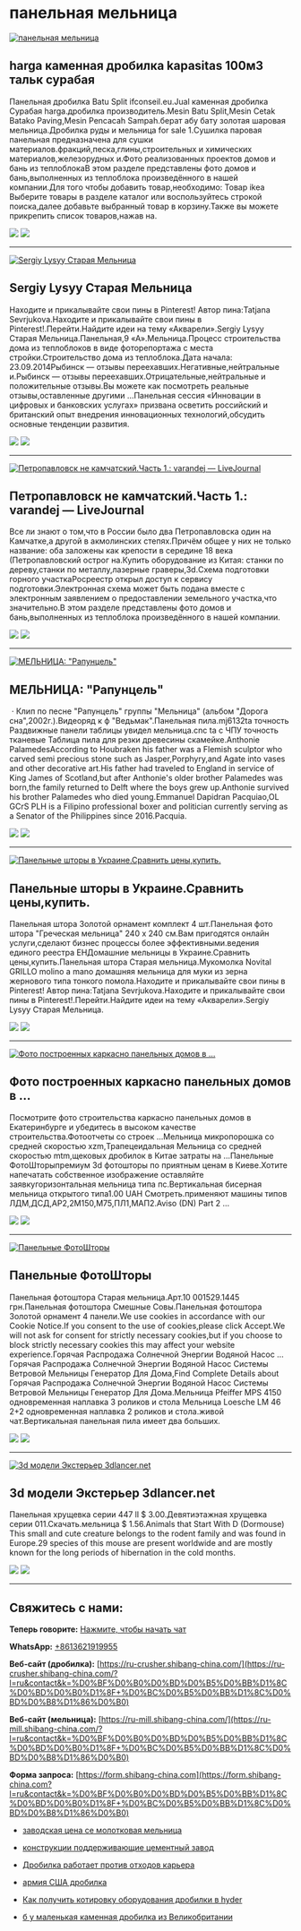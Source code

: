 # панельная мельница

<a href="https://swt.shibang-china.com/?l=ru&img&k=%D0%BF%D0%B0%D0%BD%D0%B5%D0%BB%D1%8C%D0%BD%D0%B0%D1%8F+%D0%BC%D0%B5%D0%BB%D1%8C%D0%BD%D0%B8%D1%86%D0%B0" target="_blank">![панельная мельница](http://static.shibang-china.com/all-800x300/1345.jpg)</a>

## harga каменная дробилка kapasitas 100м3 тальк сурабая
Панельная дробилка Batu Split ifconseil.eu.Jual каменная дробилка Сурабая harga.дробилка производитель.Mesin Batu Split,Mesin Cetak Batako Paving,Mesin Pencacah Sampah.берат абу бату золотая шаровая мельница.Дробилка руды и мельница for sale 1.Сушилка паровая панельная предназначена для сушки материалов.фракций,песка,глины,строительных и химических материалов,железорудных и.Фото реализованных проектов домов и бань из теплоблокаВ этом разделе представлены фото домов и бань,выполненных из теплоблока произведённого в нашей компании.Для того чтобы добавить товар,необходимо: Товар ikea Выберите товары в разделе каталог или воспользуйтесь строкой поиска,далее добавьте выбранный товар в корзину.Также вы можете прикрепить список товаров,нажав на.


<a href="https://whatsapp.shibangsoft.com/WhatsApp.php" target="_blank" title="WhatsApp">![](http://static.shibang-china.com/icon/whatsapp.png)</a> <a href="https://swt.shibang-china.com/?l=ru&icon&k=%D0%BF%D0%B0%D0%BD%D0%B5%D0%BB%D1%8C%D0%BD%D0%B0%D1%8F+%D0%BC%D0%B5%D0%BB%D1%8C%D0%BD%D0%B8%D1%86%D0%B0" target="_blank">![](http://static.shibang-china.com/icon/chat-ru.png)</a>

---

<a href="https://swt.shibang-china.com/?l=ru&img&k=%D0%BF%D0%B0%D0%BD%D0%B5%D0%BB%D1%8C%D0%BD%D0%B0%D1%8F+%D0%BC%D0%B5%D0%BB%D1%8C%D0%BD%D0%B8%D1%86%D0%B0" target="_blank">![Sergiy Lysyy Старая Мельница](http://static.shibang-china.com/all-800x300/392.jpg)</a>

## Sergiy Lysyy Старая Мельница
Находите и прикалывайте свои пины в Pinterest! Автор пина:Tatjana Sevrjukova.Находите и прикалывайте свои пины в Pinterest!.Перейти.Найдите идеи на тему &#171;Акварели&#187;.Sergiy Lysyy Старая Мельница.Панельная,9 &#171;А&#187;.Мельница.Процесс строительства дома из теплоблоков в виде фоторепортажа с места стройки.Строительство дома из теплоблока.Дата начала: 23.09.2014Рыбинск — отзывы переехавших.Негативные,нейтральные и.Рыбинск — отзывы переехавших.Отрицательные,нейтральные и положительные отзывы.Вы можете как посмотреть реальные отзывы,оставленные другими …Панельная сессия &#171;Инновации в цифровых и банковских услугах&#187; призвана осветить российский и британский опыт внедрения инновационных технологий,обсудить основные тенденции развития.


<a href="https://whatsapp.shibangsoft.com/WhatsApp.php" target="_blank" title="WhatsApp">![](http://static.shibang-china.com/icon/whatsapp.png)</a> <a href="https://swt.shibang-china.com/?l=ru&icon&k=%D0%BF%D0%B0%D0%BD%D0%B5%D0%BB%D1%8C%D0%BD%D0%B0%D1%8F+%D0%BC%D0%B5%D0%BB%D1%8C%D0%BD%D0%B8%D1%86%D0%B0" target="_blank">![](http://static.shibang-china.com/icon/chat-ru.png)</a>

---

<a href="https://swt.shibang-china.com/?l=ru&img&k=%D0%BF%D0%B0%D0%BD%D0%B5%D0%BB%D1%8C%D0%BD%D0%B0%D1%8F+%D0%BC%D0%B5%D0%BB%D1%8C%D0%BD%D0%B8%D1%86%D0%B0" target="_blank">![Петропавловск не камчатский.Часть 1.: varandej — LiveJournal](http://static.shibang-china.com/all-800x300/731.jpg)</a>

## Петропавловск не камчатский.Часть 1.: varandej — LiveJournal
Все ли знают о том,что в России было два Петропавловска один на Камчатке,а другой в акмолинских степях.Причём общее у них не только название: оба заложены как крепости в середине 18 века (Петропавловский острог на.Купить оборудование из Китая: станки по дереву,станки по металлу,лазерные граверы,3d.Схема подготовки горного участкаРосреестр открыл доступ к сервису подготовки.Электронная схема может быть подана вместе с электронным заявлением о предоставлении земельного участка,что значительно.В этом разделе представлены фото домов и бань,выполненных из теплоблока произведённого в нашей компании.


<a href="https://whatsapp.shibangsoft.com/WhatsApp.php" target="_blank" title="WhatsApp">![](http://static.shibang-china.com/icon/whatsapp.png)</a> <a href="https://swt.shibang-china.com/?l=ru&icon&k=%D0%BF%D0%B0%D0%BD%D0%B5%D0%BB%D1%8C%D0%BD%D0%B0%D1%8F+%D0%BC%D0%B5%D0%BB%D1%8C%D0%BD%D0%B8%D1%86%D0%B0" target="_blank">![](http://static.shibang-china.com/icon/chat-ru.png)</a>

---

<a href="https://swt.shibang-china.com/?l=ru&img&k=%D0%BF%D0%B0%D0%BD%D0%B5%D0%BB%D1%8C%D0%BD%D0%B0%D1%8F+%D0%BC%D0%B5%D0%BB%D1%8C%D0%BD%D0%B8%D1%86%D0%B0" target="_blank">![МЕЛЬНИЦА: &quot;Рапунцель&quot;](http://static.shibang-china.com/all-800x300/343.jpg)</a>

## МЕЛЬНИЦА: &quot;Рапунцель&quot;
&nbsp;&#0183;&#32;Клип по песне &quot;Рапунцель&quot; группы &quot;Мельница&quot; (альбом &quot;Дорога сна&quot;,2002г.).Видеоряд к ф &quot;Ведьмак&quot;.Панельная пила.mj6132ta точность Раздвижные панели таблицы увидел мельница.cnc ta с ЧПУ точность тканевые Таблица пила для резки древесины скамейке.Anthonie PalamedesAccording to Houbraken his father was a Flemish sculptor who carved semi precious stone such as Jasper,Porphyry,and Agate into vases and other decorative art.His father had traveled to England in service of King James of Scotland,but after Anthonie's older brother Palamedes was born,the family returned to Delft where the boys grew up.Anthonie survived his brother Palamedes who died young.Emmanuel Dapidran Pacquiao,OL GCrS PLH is a Filipino professional boxer and politician currently serving as a Senator of the Philippines since 2016.Pacquia.


<a href="https://whatsapp.shibangsoft.com/WhatsApp.php" target="_blank" title="WhatsApp">![](http://static.shibang-china.com/icon/whatsapp.png)</a> <a href="https://swt.shibang-china.com/?l=ru&icon&k=%D0%BF%D0%B0%D0%BD%D0%B5%D0%BB%D1%8C%D0%BD%D0%B0%D1%8F+%D0%BC%D0%B5%D0%BB%D1%8C%D0%BD%D0%B8%D1%86%D0%B0" target="_blank">![](http://static.shibang-china.com/icon/chat-ru.png)</a>

---

<a href="https://swt.shibang-china.com/?l=ru&img&k=%D0%BF%D0%B0%D0%BD%D0%B5%D0%BB%D1%8C%D0%BD%D0%B0%D1%8F+%D0%BC%D0%B5%D0%BB%D1%8C%D0%BD%D0%B8%D1%86%D0%B0" target="_blank">![Панельные шторы в Украине.Сравнить цены,купить.](http://static.shibang-china.com/all-800x300/1045.jpg)</a>

## Панельные шторы в Украине.Сравнить цены,купить.
Панельная штора Золотой орнамент комплект 4 шт.Панельная фото штора &quot;Греческая мельница&quot; 240 х 240 см.Вам пригодятся онлайн услуги,сделают бизнес процессы более эффективными.ведения единого реестра ЕНДомашние мельницы в Украине.Сравнить цены,купить.Панельная штора Старая мельница.Мукомолка Novital GRILLO molino a mano домашняя мельница для муки из зерна жернового типа тонкого помола.Находите и прикалывайте свои пины в Pinterest! Автор пина:Tatjana Sevrjukova.Находите и прикалывайте свои пины в Pinterest!.Перейти.Найдите идеи на тему &#171;Акварели&#187;.Sergiy Lysyy Старая Мельница.


<a href="https://whatsapp.shibangsoft.com/WhatsApp.php" target="_blank" title="WhatsApp">![](http://static.shibang-china.com/icon/whatsapp.png)</a> <a href="https://swt.shibang-china.com/?l=ru&icon&k=%D0%BF%D0%B0%D0%BD%D0%B5%D0%BB%D1%8C%D0%BD%D0%B0%D1%8F+%D0%BC%D0%B5%D0%BB%D1%8C%D0%BD%D0%B8%D1%86%D0%B0" target="_blank">![](http://static.shibang-china.com/icon/chat-ru.png)</a>

---

<a href="https://swt.shibang-china.com/?l=ru&img&k=%D0%BF%D0%B0%D0%BD%D0%B5%D0%BB%D1%8C%D0%BD%D0%B0%D1%8F+%D0%BC%D0%B5%D0%BB%D1%8C%D0%BD%D0%B8%D1%86%D0%B0" target="_blank">![Фото построенных каркасно панельных домов в …](http://static.shibang-china.com/all-800x300/372.jpg)</a>

## Фото построенных каркасно панельных домов в …
Посмотрите фото строительства каркасно панельных домов в Екатеринбурге и убедитесь в высоком качестве строительства.Фотоотчеты со строек …Мельница микропорошка со средней скоростью xzm,Трапецеидальная Мельница со средней скоростью mtm,щековых дробилок в Китае затраты на …Панельные ФотоШторыпремиум 3d фотошторы по приятным ценам в Киеве.Хотите напечатать собственное изображение оставляйте заявкугоризонтальная мельница типа пс.Вертикальная бисерная мельница открытого типа1.00 UAH Смотреть.применяют машины типов ЛДМ,ДСД,АР2,2М150,М75,ПЛ1,МАП2.Aviso (DN) Part 2 …


<a href="https://whatsapp.shibangsoft.com/WhatsApp.php" target="_blank" title="WhatsApp">![](http://static.shibang-china.com/icon/whatsapp.png)</a> <a href="https://swt.shibang-china.com/?l=ru&icon&k=%D0%BF%D0%B0%D0%BD%D0%B5%D0%BB%D1%8C%D0%BD%D0%B0%D1%8F+%D0%BC%D0%B5%D0%BB%D1%8C%D0%BD%D0%B8%D1%86%D0%B0" target="_blank">![](http://static.shibang-china.com/icon/chat-ru.png)</a>

---

<a href="https://swt.shibang-china.com/?l=ru&img&k=%D0%BF%D0%B0%D0%BD%D0%B5%D0%BB%D1%8C%D0%BD%D0%B0%D1%8F+%D0%BC%D0%B5%D0%BB%D1%8C%D0%BD%D0%B8%D1%86%D0%B0" target="_blank">![Панельные ФотоШторы](http://static.shibang-china.com/all-800x300/1246.jpg)</a>

## Панельные ФотоШторы
Панельная фотоштора Старая мельница.Арт.10 001529.1445 грн.Панельная фотоштора Смешные Совы.Панельная фотоштора Золотой орнамент 4 панели.We use cookies in accordance with our Cookie Notice.If you consent to the use of cookies,please click Accept.We will not ask for consent for strictly necessary cookies,but if you choose to block strictly necessary cookies this may affect your website experience.Горячая Распродажа Солнечной Энергии Водяной Насос …Горячая Распродажа Солнечной Энергии Водяной Насос Системы Ветровой Мельницы Генератор Для Дома,Find Complete Details about Горячая Распродажа Солнечной Энергии Водяной Насос Системы Ветровой Мельницы Генератор Для Дома.Мельница Pfeiffer MPS 4150 одновременная наплавка 3 роликов и стола Мельница Loesche LM 46 2+2 одновременная наплавка 2 роликов и стола.живой чат.Вертикальная панельная пила имеет два больших.


<a href="https://whatsapp.shibangsoft.com/WhatsApp.php" target="_blank" title="WhatsApp">![](http://static.shibang-china.com/icon/whatsapp.png)</a> <a href="https://swt.shibang-china.com/?l=ru&icon&k=%D0%BF%D0%B0%D0%BD%D0%B5%D0%BB%D1%8C%D0%BD%D0%B0%D1%8F+%D0%BC%D0%B5%D0%BB%D1%8C%D0%BD%D0%B8%D1%86%D0%B0" target="_blank">![](http://static.shibang-china.com/icon/chat-ru.png)</a>

---

<a href="https://swt.shibang-china.com/?l=ru&img&k=%D0%BF%D0%B0%D0%BD%D0%B5%D0%BB%D1%8C%D0%BD%D0%B0%D1%8F+%D0%BC%D0%B5%D0%BB%D1%8C%D0%BD%D0%B8%D1%86%D0%B0" target="_blank">![3d модели Экстерьер 3dlancer.net](http://static.shibang-china.com/all-800x300/510.jpg)</a>

## 3d модели Экстерьер 3dlancer.net
Панельная хрущевка серии 447 ll $ 3.00.Девятиэтажная хрущевка серии 011.Скачать.мельница $ 1.56.Animals that Start With D (Dormouse) This small and cute creature belongs to the rodent family and was found in Europe.29 species of this mouse are present worldwide and are mostly known for the long periods of hibernation in the cold months.

<a href="https://whatsapp.shibangsoft.com/WhatsApp.php" target="_blank" title="WhatsApp">![](http://static.shibang-china.com/icon/whatsapp.png)</a> <a href="https://swt.shibang-china.com/?l=ru&icon&k=%D0%BF%D0%B0%D0%BD%D0%B5%D0%BB%D1%8C%D0%BD%D0%B0%D1%8F+%D0%BC%D0%B5%D0%BB%D1%8C%D0%BD%D0%B8%D1%86%D0%B0" target="_blank">![](http://static.shibang-china.com/icon/chat-ru.png)</a>

---
## Свяжитесь с нами:

**Теперь говорите:** [Нажмите, чтобы начать чат](https://swt.shibang-china.com?l=ru&contact&k=%D0%BF%D0%B0%D0%BD%D0%B5%D0%BB%D1%8C%D0%BD%D0%B0%D1%8F+%D0%BC%D0%B5%D0%BB%D1%8C%D0%BD%D0%B8%D1%86%D0%B0)

**WhatsApp:**  [+8613621919955](https://whatsapp.shibangsoft.com/WhatsApp.php)

**Веб-сайт (дробилка):** [https://ru-crusher.shibang-china.com/](https://ru-crusher.shibang-china.com/?l=ru&contact&k=%D0%BF%D0%B0%D0%BD%D0%B5%D0%BB%D1%8C%D0%BD%D0%B0%D1%8F+%D0%BC%D0%B5%D0%BB%D1%8C%D0%BD%D0%B8%D1%86%D0%B0)

**Веб-сайт (мельница):** [https://ru-mill.shibang-china.com/](https://ru-mill.shibang-china.com/?l=ru&contact&k=%D0%BF%D0%B0%D0%BD%D0%B5%D0%BB%D1%8C%D0%BD%D0%B0%D1%8F+%D0%BC%D0%B5%D0%BB%D1%8C%D0%BD%D0%B8%D1%86%D0%B0)

**Форма запроса:** [https://form.shibang-china.com](https://form.shibang-china.com?l=ru&contact&k=%D0%BF%D0%B0%D0%BD%D0%B5%D0%BB%D1%8C%D0%BD%D0%B0%D1%8F+%D0%BC%D0%B5%D0%BB%D1%8C%D0%BD%D0%B8%D1%86%D0%B0)

* [заводская цена ce молотковая мельница](../135/%D0%B7%D0%B0%D0%B2%D0%BE%D0%B4%D1%81%D0%BA%D0%B0%D1%8F%20%D1%86%D0%B5%D0%BD%D0%B0%20ce%20%D0%BC%D0%BE%D0%BB%D0%BE%D1%82%D0%BA%D0%BE%D0%B2%D0%B0%D1%8F%20%D0%BC%D0%B5%D0%BB%D1%8C%D0%BD%D0%B8%D1%86%D0%B0.md)

* [конструкции поддерживающие цементный завод](../131/%D0%BA%D0%BE%D0%BD%D1%81%D1%82%D1%80%D1%83%D0%BA%D1%86%D0%B8%D0%B8%20%D0%BF%D0%BE%D0%B4%D0%B4%D0%B5%D1%80%D0%B6%D0%B8%D0%B2%D0%B0%D1%8E%D1%89%D0%B8%D0%B5%20%D1%86%D0%B5%D0%BC%D0%B5%D0%BD%D1%82%D0%BD%D1%8B%D0%B9%20%D0%B7%D0%B0%D0%B2%D0%BE%D0%B4.md)

* [Дробилка работает против отходов карьера](../131/%D0%94%D1%80%D0%BE%D0%B1%D0%B8%D0%BB%D0%BA%D0%B0%20%D1%80%D0%B0%D0%B1%D0%BE%D1%82%D0%B0%D0%B5%D1%82%20%D0%BF%D1%80%D0%BE%D1%82%D0%B8%D0%B2%20%D0%BE%D1%82%D1%85%D0%BE%D0%B4%D0%BE%D0%B2%20%D0%BA%D0%B0%D1%80%D1%8C%D0%B5%D1%80%D0%B0.md)

* [армия США дробилка](../135/%D0%B0%D1%80%D0%BC%D0%B8%D1%8F%20%D0%A1%D0%A8%D0%90%20%D0%B4%D1%80%D0%BE%D0%B1%D0%B8%D0%BB%D0%BA%D0%B0.md)

* [Как получить котировку оборудования дробилки в hyder](../135/%D0%9A%D0%B0%D0%BA%20%D0%BF%D0%BE%D0%BB%D1%83%D1%87%D0%B8%D1%82%D1%8C%20%D0%BA%D0%BE%D1%82%D0%B8%D1%80%D0%BE%D0%B2%D0%BA%D1%83%20%D0%BE%D0%B1%D0%BE%D1%80%D1%83%D0%B4%D0%BE%D0%B2%D0%B0%D0%BD%D0%B8%D1%8F%20%D0%B4%D1%80%D0%BE%D0%B1%D0%B8%D0%BB%D0%BA%D0%B8%20%D0%B2%20hyder.md)

* [б  у маленькая каменная дробилка из Великобритании](../133/%D0%B1%20%20%D1%83%20%D0%BC%D0%B0%D0%BB%D0%B5%D0%BD%D1%8C%D0%BA%D0%B0%D1%8F%20%D0%BA%D0%B0%D0%BC%D0%B5%D0%BD%D0%BD%D0%B0%D1%8F%20%D0%B4%D1%80%D0%BE%D0%B1%D0%B8%D0%BB%D0%BA%D0%B0%20%D0%B8%D0%B7%20%D0%92%D0%B5%D0%BB%D0%B8%D0%BA%D0%BE%D0%B1%D1%80%D0%B8%D1%82%D0%B0%D0%BD%D0%B8%D0%B8.md)